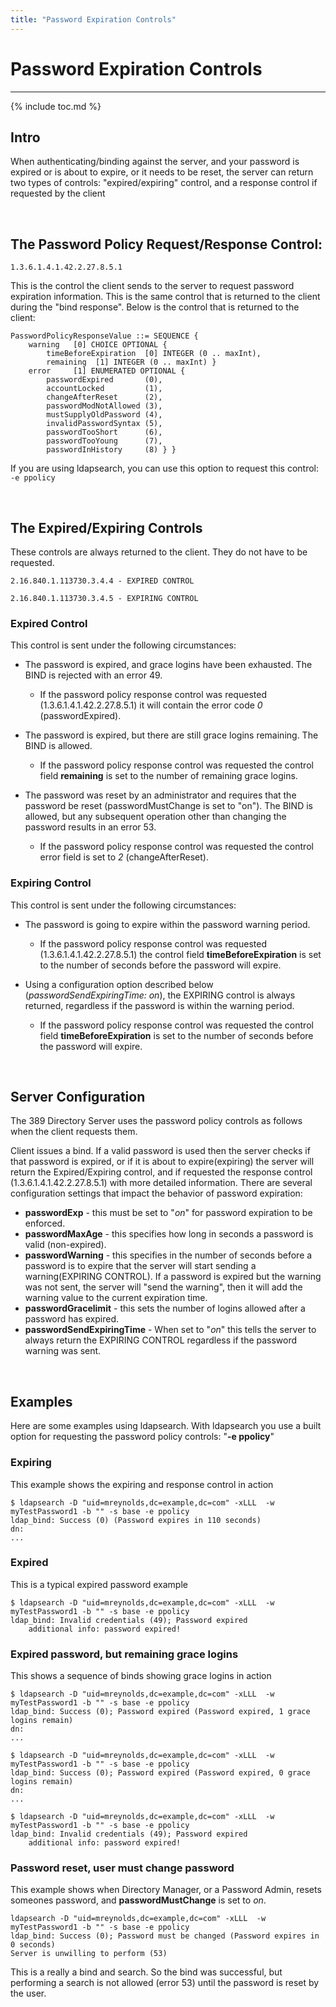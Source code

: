 ```yaml
---
title: "Password Expiration Controls"
---
```


# Password Expiration Controls
--------------------------

{% include toc.md %}

## Intro

When authenticating/binding against the server, and your password is expired or is about to expire, or it needs to be reset, the server can return two types of controls: "expired/expiring" control, and a response control if requested by the client 

<br>

## The Password Policy Request/Response Control:

    1.3.6.1.4.1.42.2.27.8.5.1

This is the control the client sends to the server to request password expiration information.  This is the same control that is returned to the client during the "bind response".  Below is the control that is returned to the client:

    PasswordPolicyResponseValue ::= SEQUENCE {
        warning   [0] CHOICE OPTIONAL {
            timeBeforeExpiration  [0] INTEGER (0 .. maxInt),
            remaining  [1] INTEGER (0 .. maxInt) }
        error     [1] ENUMERATED OPTIONAL {
            passwordExpired       (0),
            accountLocked         (1),
            changeAfterReset      (2),
            passwordModNotAllowed (3),
            mustSupplyOldPassword (4),
            invalidPasswordSyntax (5),
            passwordTooShort      (6),
            passwordTooYoung      (7),
            passwordInHistory     (8) } }

If you are using ldapsearch, you can use this option to request this control:  ```-e ppolicy```

<br>

## The Expired/Expiring Controls

These controls are always returned to the client.  They do not have to be requested.

    2.16.840.1.113730.3.4.4 - EXPIRED CONTROL

    2.16.840.1.113730.3.4.5 - EXPIRING CONTROL


### Expired Control

This control is sent under the following circumstances:

- The password is expired, and grace logins have been exhausted.  The BIND is rejected with an error 49.

    - If the password policy response control was requested (1.3.6.1.4.1.42.2.27.8.5.1) it will contain the error code *0* (passwordExpired). 

- The password is expired, but there are still grace logins remaining.  The BIND is allowed.

    - If the password policy response control was requested the control field **remaining** is set to the number of remaining grace logins.

- The password was reset by an administrator and requires that the password be reset (passwordMustChange is set to "on").  The BIND is allowed, but any subsequent operation other than changing the password results in an error 53.

    - If the password policy response control was requested the control error field is set to *2* (changeAfterReset).

### Expiring Control

This control is sent under the following circumstances:

- The password is going to expire within the password warning period.

    - If the password policy response control was requested (1.3.6.1.4.1.42.2.27.8.5.1) the control field **timeBeforeExpiration** is set to the number of seconds before the password will expire.

- Using a configuration option described below (*passwordSendExpiringTime: on*), the EXPIRING control is always returned, regardless if the password is within the warning period.

    - If the password policy response control was requested the control field **timeBeforeExpiration** is set to the number of seconds before the password will expire.

<br>

## Server Configuration

The 389 Directory Server uses the password policy controls as follows when the client requests them.

Client issues a bind.  If a valid password is used then the server checks if that password is expired, or if it is about to expire(expiring) the server will return the Expired/Expiring control, and if requested the response control (1.3.6.1.4.1.42.2.27.8.5.1) with more detailed information.  There are several configuration settings that impact the behavior of password expiration:

- **passwordExp** - this must be set to "*on*" for password expiration to be enforced.
- **passwordMaxAge** - this specifies how long in seconds a password is valid (non-expired).
- **passwordWarning** - this specifies in the number of seconds before a password is to expire that the server will start sending a warning(EXPIRING CONTROL).  If a password is expired but the warning was not sent, the server will "send the warning", then it will add the warning value to the current expiration time.
- **passwordGracelimit** - this sets the number of logins allowed after a password has expired.
- **passwordSendExpiringTime** - When set to "*on*" this tells the server to always return the EXPIRING CONTROL regardless if the  password warning was sent.

<br>

## Examples

Here are some examples using ldapsearch.  With ldapsearch you use a built option for requesting the password policy controls:  "**-e ppolicy**"

### Expiring

This example shows the expiring and response control in action

    $ ldapsearch -D "uid=mreynolds,dc=example,dc=com" -xLLL  -w myTestPassword1 -b "" -s base -e ppolicy
    ldap_bind: Success (0) (Password expires in 110 seconds)
    dn:
    ...


### Expired

This is a typical expired password example

    $ ldapsearch -D "uid=mreynolds,dc=example,dc=com" -xLLL  -w myTestPassword1 -b "" -s base -e ppolicy
    ldap_bind: Invalid credentials (49); Password expired
	    additional info: password expired!

### Expired password, but remaining grace logins

This shows a sequence of binds showing grace logins in action

    $ ldapsearch -D "uid=mreynolds,dc=example,dc=com" -xLLL  -w myTestPassword1 -b "" -s base -e ppolicy
    ldap_bind: Success (0); Password expired (Password expired, 1 grace logins remain)
    dn:
    ...

    $ ldapsearch -D "uid=mreynolds,dc=example,dc=com" -xLLL  -w myTestPassword1 -b "" -s base -e ppolicy
    ldap_bind: Success (0); Password expired (Password expired, 0 grace logins remain)
    dn:
    ...

    $ ldapsearch -D "uid=mreynolds,dc=example,dc=com" -xLLL  -w myTestPassword1 -b "" -s base -e ppolicy
    ldap_bind: Invalid credentials (49); Password expired
	    additional info: password expired!

### Password reset, user must change password

This example shows when Directory Manager, or a Password Admin, resets someones password, and **passwordMustChange** is set to *on*.

    ldapsearch -D "uid=mreynolds,dc=example,dc=com" -xLLL  -w myTestPassword1 -b "" -s base -e ppolicy
    ldap_bind: Success (0); Password must be changed (Password expires in 0 seconds)
    Server is unwilling to perform (53)

This is a really a bind and search.  So the bind was successful, but performing a search is not allowed (error 53) until the password is reset by the user.


